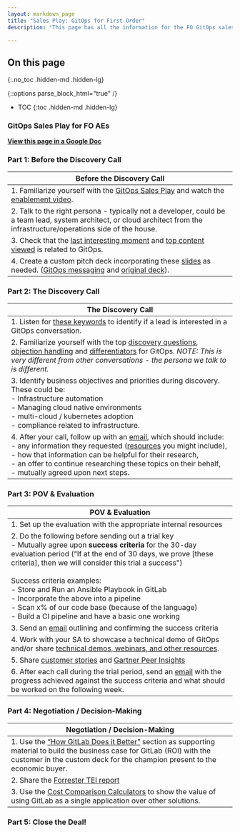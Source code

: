 ```yaml
---
layout: markdown_page
title: "Sales Play: GitOps for First Order"
description: "This page has all the information for the FO GitOps sales play."

---
```


## On this page
{:.no_toc .hidden-md .hidden-lg}

{::options parse_block_html="true" /}

- TOC
{:toc .hidden-md .hidden-lg}

### **GitOps Sales Play for FO AEs**

**[View this page in a Google Doc](https://docs.google.com/document/d/1n_8pTn3Hms9cHRJjMTikYA-Mn0y3Fot_2uqm16rWpAc/edit?usp=sharing)**

### Part 1: Before the Discovery Call

| Before the Discovery Call |
| ------ |
| 1. Familiarize yourself with the [GitOps Sales Play](https://about.gitlab.com/handbook/marketing/sales-plays/gitops/) and watch the [enablement video](https://youtu.be/aXg3zGg54sg). |
| 2. Talk to the right persona - typically not a developer, could be a team lead, system architect, or cloud architect from the infrastructure/operations side of the house. |
| 3. Check that the [last interesting moment](https://about.gitlab.com/handbook/marketing/sales-plays/gitops/#lim-anchor) and [top content viewed](https://about.gitlab.com/handbook/marketing/sales-plays/gitops/#lim-anchor) is related to GitOps. |
| 4.  Create a custom pitch deck incorporating these [slides](https://docs.google.com/presentation/d/1YH6zcNQ9EbtvsLsiI3kKb4tMIW3SUwKcUc-7GEK3woQ/edit?usp=sharing) as needed. ([GitOps messaging](https://youtu.be/JtZfnrwOOAw) and [original deck](https://docs.google.com/presentation/d/18cuZjvkMT8uv241dqJZMdaWOyvZiwBOzFvRZ4HaP1iE/edit#slide=id.g8d846209b0_25_172)). |


### Part 2: The Discovery Call

| The Discovery Call |
| ------ |
| 1. Listen for [these keywords](https://docs.google.com/document/d/1n_8pTn3Hms9cHRJjMTikYA-Mn0y3Fot_2uqm16rWpAc/edit#bookmark=id.7qy81ar6jl24) to identify if a lead is interested in a GitOps conversation. |
| 2. Familiarize yourself with the top [discovery questions](https://about.gitlab.com/handbook/marketing/sales-plays/gitops/#value-discovery), [objection handling](https://about.gitlab.com/handbook/marketing/sales-plays/gitops/#handling-objections) and [differentiators](https://about.gitlab.com/handbook/marketing/sales-plays/gitops/#differentiators-how-gitlab-does-it-better) for GitOps. *NOTE: This is very different from other conversations - the persona we talk to is different.* |
| 3. Identify business objectives and priorities during discovery. These could be:<br> - Infrastructure automation<br> - Managing cloud native environments<br> - multi-cloud / kubernetes adoption<br> - compliance related to infrastructure. |
| 4.  After your call, follow up with an [email](https://docs.google.com/document/d/1PSwEBCxkQMgMmtLKocNfP0EKTLnWIr2FZimG0yv1gTM/edit#bookmark=id.vk2ta1k8w0re), which should include:<br> - any information they requested ([resources](https://learn.gitlab.com/l/gitops-gtm-content) you might include),<br> - how that information can be helpful for their research,<br> - an offer to continue researching these topics on their behalf,<br> - mutually agreed upon next steps.


### Part 3: POV & Evaluation

| POV & Evaluation |
| ------ | 
| 1. Set up the evaluation with the appropriate internal resources | - N/A |
| 2. Do the following before sending out a trial key<br> - Mutually agree upon **success criteria** for the 30-day evaluation period (“If at the end of 30 days, we prove [these criteria], then we will consider this trial a success")<br><br>Success criteria examples:<br> - Store and Run an Ansible Playbook in GitLab<br> - Incorporate the above into a pipeline<br> - Scan x% of our code base (because of the language)<br> - Build a CI pipeline and have a basic one working |
| 3. Send an [email](https://docs.google.com/document/d/1PSwEBCxkQMgMmtLKocNfP0EKTLnWIr2FZimG0yv1gTM/edit#bookmark=id.5grp5yaens0e) outlining and confirming the success criteria |
| 4. Work with your SA to showcase a technical demo of GitOps and/or share [technical demos, webinars, and other resources](https://learn.gitlab.com/l/gitops-gtm-content). |
| 5. Share [customer stories](https://about.gitlab.com/handbook/marketing/sales-plays/gitops/#customer-stories) and [Gartner Peer Insights](https://about.gitlab.com/handbook/marketing/brand-and-product-marketing/product-and-solution-marketing/usecase-gtm/gitops/#gartner-peer-insights) |
| 6. After each call during the trial period, send an [email](https://docs.google.com/document/d/1PSwEBCxkQMgMmtLKocNfP0EKTLnWIr2FZimG0yv1gTM/edit#bookmark=id.6tok4lob9uox) with the progress achieved against the success criteria and what should be worked on the following week. |


### Part 4: Negotiation / Decision-Making

| Negotiation / Decision-Making |
| ------ |
| 1. Use the [“How GitLab Does it Better”](https://about.gitlab.com/handbook/marketing/sales-plays/gitops/#differentiators-how-gitlab-does-it-better) section as supporting material to build the business case for GitLab (ROI) with the customer in the custom deck for the champion present to the economic buyer. |
| 2. Share the [Forrester TEI report](https://drive.google.com/file/d/1Vi3_InvTs8r6cLvC4gR9bBumlWV5TNvY/view) |
| 3. Use the [Cost Comparison Calculators](https://about.gitlab.com/calculator/) to show the value of using GitLab as a single application over other solutions. |

### Part 5: Close the Deal!
